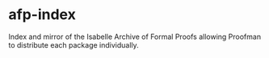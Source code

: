 # afp-index

Index and mirror of the Isabelle Archive of Formal Proofs allowing Proofman to distribute each package individually.

